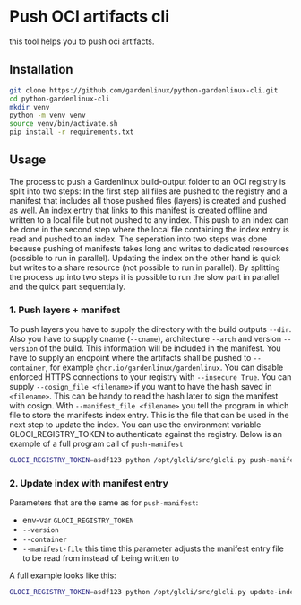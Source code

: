 # Push OCI artifacts cli
this tool helps you to push oci artifacts. 

## Installation
```bash
git clone https://github.com/gardenlinux/python-gardenlinux-cli.git
cd python-gardenlinux-cli
mkdir venv
python -m venv venv
source venv/bin/activate.sh
pip install -r requirements.txt
```

## Usage
The process to push a Gardenlinux build-output folder to an OCI registry is split into two steps: In the first step all files are pushed to the registry and a manifest that includes all those pushed files (layers) is created and pushed as well. An index entry that links to this manifest is created offline and written to a local file but not pushed to any index. This push to an index can be done in the second step where the local file containing the index entry is read and pushed to an index. The seperation into two steps was done because pushing of manifests takes long and writes to dedicated resources (possible to run in parallel). Updating the index on the other hand is quick but writes to a share resource (not possible to run in parallel). By splitting the process up into two steps it is possible to run the slow part in parallel and the quick part sequentially.

### 1. Push layers + manifest
To push layers you have to supply the directory with the build outputs `--dir`. Also you have to supply cname (`--cname`), architecture `--arch` and version `--version` of the build. This information will be included in the manifest. You have to supply an endpoint where the artifacts shall be pushed to `--container`, for example `ghcr.io/gardenlinux/gardenlinux`. You can disable enforced HTTPS connections to your registry with `--insecure True`. You can supply `--cosign_file <filename>` if you want to have the hash saved in `<filename>`. This can be handy to read the hash later to sign the manifest with cosign. With `--manifest_file <filename>` you tell the program in which file to store the manifests index entry. This is the file that can be used in the next step to update the index. You can use the environment variable GLOCI_REGISTRY_TOKEN to authenticate against the registry. Below is an example of a full program call of `push-manifest`
```bash
GLOCI_REGISTRY_TOKEN=asdf123 python /opt/glcli/src/glcli.py push-manifest --dir build-metal-gardener_prod --container ghcr.io/gardenlinux/gl-oci --arch amd64 --version 1592.1 --cname metal-gardener_prod --cosign_file digest --manifest_file oci_manifest_entry_metal.json
```
### 2. Update index with manifest entry
Parameters that are the same as for `push-manifest`:
* env-var `GLOCI_REGISTRY_TOKEN`
* `--version`
* `--container`
* `--manifest-file` this time this parameter adjusts the manifest entry file to be read from instead of being written to
 
A full example looks like this:
```bash
GLOCI_REGISTRY_TOKEN=asdf123 python /opt/glcli/src/glcli.py update-index --container ghcr.io/gardenlinux/gl-oci --version 1592.1 --manifest_file oci_manifest_entry_metal.json
```
